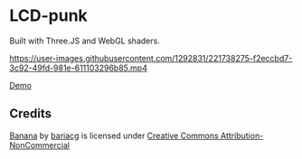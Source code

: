 # LCD-punk

Built with Three.JS and WebGL shaders.

https://user-images.githubusercontent.com/1292831/221738275-f2eccbd7-3c92-49fd-981e-611103296b85.mp4

[Demo](https://vercel.com/bonkrat/lcd-punk)

## Credits

[Banana](https://sketchfab.com/3d-models/banana-c6f67e740d3242ef97f4e7a8d338de2c) by [bariacg](https://sketchfab.com/bariacg) is licensed under [Creative Commons Attribution-NonCommercial](http://creativecommons.org/licenses/by-nc/4.0/)
